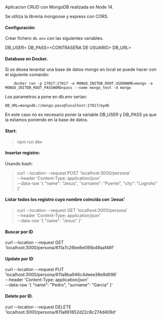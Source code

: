 Aplicacion CRUD con MongoDB realizada en Node 14.

Se utiliza la libreria mongoose  y express con CORS.

#### Configuración

Crear fichero `db.env` con las siguientes variables.

DB_USER=<USUARIO DATABASE>
DB_PASS=<CONTRASEÑA DE USUARIO>
DB_URL=<URL CONEXION>


#### Database en Docker.
Si se desea levantar una base de datos mongo en local se puede hacer con el siguiente comando:
```
    docker run -p 27017:27017 -e MONGO_INITDB_ROOT_USERNAME=mongo -e MONGO_INITDB_ROOT_PASSWORD=pass --name mongo_test -d mongo
``` 

Los parametros a pone en db.env serian:
```
DB_URL=mongodb://mongo:pass@localhost:27017/mydb
```

En este caso no es necesario poner la variable DB_USER y DB_PASS ya que la estamos poniendo en la base de datos.

#### Start: 

> npm run dev


#### Insertar registro:

Usando bash:

> curl --location --request POST 'localhost:3000/persona' \
--header 'Content-Type: application/json' \
--data-raw '{
    "name": "Jesus",
    "surname": "Puente",
    "city": "Logroño"
}'


#### Listar todos los registro cuyo nombre coincida con 'Jesus'

> curl --location --request GET 'localhost:3000/persona' \
--header 'Content-Type: application/json' \
--data-raw '{
    "name": "Jesus"
}'

#### Buscar por ID

curl --location --request GET 'localhost:3000/persona/611a7c26be8e095b49aaf46f' 

#### Update por ID

curl --location --request PUT 'localhost:3000/persona/611a8ba946c4deee38e9d096' \
--header 'Content-Type: application/json' \
--data-raw '{
    "name": "Pedro",
    "surname": "Garcia"
}'

#### Delete por ID.

curl --location --request DELETE 'localhost:3000/persona/611a891852d22c8c274d409d'